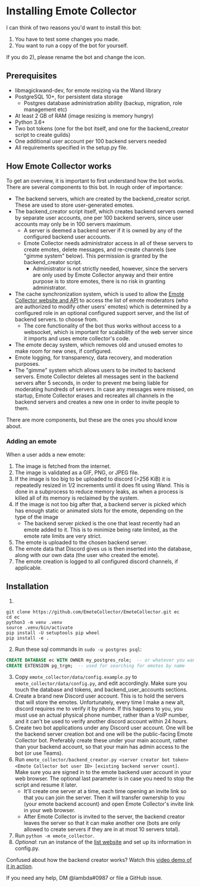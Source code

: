 # Installing Emote Collector

I can think of two reasons you'd want to install this bot:

1. You have to test some changes you made.
2. You want to run a copy of the bot for yourself.

If you do 2), please rename the bot and change the icon.

## Prerequisites

- libmagickwand-dev, for emote resizing via the Wand library
- PostgreSQL 10+, for persistent data storage
  - Postgres database administration ability (backup, migration, role management etc)
- At least 2 GB of RAM (image resizing is memory hungry)
- Python 3.6+
- Two bot tokens (one for the bot itself, and one for the backend_creator script to create guilds)
- One additional user account per 100 backend servers needed
- All requirements specified in the setup.py file.

## How Emote Collector works

To get an overview, it is important to first understand how the bot works. There are several components to this bot. In rough order of importance:

- The backend servers, which are created by the backend_creator script. These are used to store user-generated emotes.
- The backend_creator script itself, which creates backend servers owned by separate user accounts, one per 100 backend servers, since user accounts may only be in 100 servers maximum.
    - A server is deemed a backend server if it is owned by any of the configured backend user accounts.
    - Emote Collector needs administrator access in all of these servers to create emotes, delete messages, and re-create channels (see "gimme system" below). This permission is granted by the backend_creator script.
      - Administrator is not strictly needed, however, since the servers are only used by Emote Collector anyway and their entire purpose is to store emotes, there is no risk in granting administrator.
- The cache synchronization system, which is used to allow the [Emote Collector website and API](https://github.com/EmoteCollector/EmoteCollector-website)
  to access the list of emote moderators (who are authorized to modify other users' emotes) which is determined by a configured role in an optional configured support server, and the list of backend servers.
  to choose from.
  - The core functionality of the bot thus works without access to a websocket, which is important for scalability of the web server since it imports and uses emote collector's code.
- The emote decay system, which removes old and unused emotes to make room for new ones, if configured.
- Emote logging, for transparency, data recovery, and moderation purposes.
- The "gimme" system which allows users to be invited to backend servers. Emote Collector deletes all messages sent in the backend servers after 5 seconds, in order to prevent me being liable for moderating hundreds of servers. In case any messages were missed, on startup, Emote Collector erases and recreates all channels in the backend servers and creates a new one in order to invite people to them.

There are more components, but these are the ones you should know about.

### Adding an emote

When a user adds a new emote:

1. The image is fetched from the internet.
2. The image is validated as a GIF, PNG, or JPEG file.
3. If the image is too big to be uploaded to discord (>256 KiB) it is repeatedly resized in 1/2 increments until it does fit using Wand. This is done in a subprocess to reduce memory leaks, as when a process is killed all of its memory is reclaimed by the system.
4. If the image is not too big after that, a backend server is picked which has enough static or animated slots for the emote, depending on the type of the image
    - The backend server picked is the one that least recently had an emote added to it.
      This is to minimize being rate limited, as the emote rate limits are very strict.
5. The emote is uploaded to the chosen backend server.
6. The emote data that Discord gives us is then inserted into the database, along with our own data (the user who created the emote).
7. The emote creation is logged to all configured discord channels, if applicable.

## Installation

1)
```
git clone https://github.com/EmoteCollector/EmoteCollector.git ec
cd ec
python3 -m venv .venv
source .venv/bin/activate
pip install -U setuptools pip wheel
pip install -e .
```
2) Run these sql commands in `sudo -u postgres psql`:
```sql
CREATE DATABASE ec WITH OWNER my_postgres_role;  -- or whatever you want to call the database
CREATE EXTENSION pg_trgm;  -- used for searching for emotes by name
```
3) Copy `emote_collector/data/config.example.py` to `emote_collector/data/config.py`,
and edit accordingly. Make sure you touch the database and tokens, and backend_user_accounts sections.
4) Create a brand new Discord user account. This is to hold the servers that will store the emotes.
Unfortunately, every time I make a new alt, discord requires me to verify it by phone.
If this happens to you, you must use an actual physical phone number, rather than a VoIP number, and it can't be used to verify another discord account within 24 hours.
5) Create two bot applications under any Discord user account. One will be the backend server creation bot and one will be the public-facing Emote Collector bot. Preferably create these under your main account, rather than your backend account, so that your main has admin access to the bot (or use Teams).
6) Run `emote_collector/backend_creator.py <server creator bot token> <Emote Collector bot user ID> [existing backend server count]`. Make sure you are signed in to the emote backend user account in your web browser. The optional last parameter is in case you need to stop the script and resume it later.
   - It'll create one server at a time, each time opening an invite link so that you can join the server. Then it will transfer ownership to you (your emote backend account) and open Emote Collector's invite link in your web browser.
   - After Emote Collector is invited to the server, the backend creator leaves the server so that it can make another one (bots are only allowed to create servers if they are in at most 10 servers total).
7) Run `python -m emote_collector`.
8) *Optional*: run an instance of the [list website](https://github.com/EmoteCollector/website)
and set up its information in config.py.

Confused about how the backend creator works? Watch this [video demo of it in action](https://streamable.com/mjtfu).

If you need any help, DM @lambda#0987 or file a GitHub issue.
